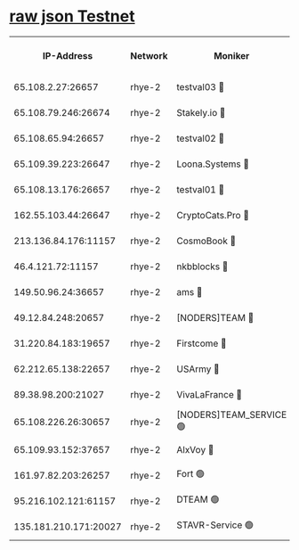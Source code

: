 
[raw json Testnet](https://rpc-check.quickt.stavr.tech/quickt/rpc-quickt-result.json)
=


<table><tr><th>IP-Address</th><th>Network</th><th>Moniker</th><th>Latest Block Height</th><th>Earliest Block Height</th><th>Catching Up</th><th>Tx Index</th><th>Voting Power</th><th>Scan Time</th></tr><tr><td>65.108.2.27:26657</td><td>rhye-2</td><td>testval03 🔴</td><td>405294</td><td>1</td><td>False</td><td>on</td><td>11002050</td><td>2024-01-19T06:13:03.133713470UTC</td></tr><tr><td>65.108.79.246:26674</td><td>rhye-2</td><td>Stakely.io 🔴</td><td>405295</td><td>1</td><td>False</td><td>on</td><td>10010</td><td>2024-01-19T06:13:07.674889392UTC</td></tr><tr><td>65.108.65.94:26657</td><td>rhye-2</td><td>testval02 🔴</td><td>405296</td><td>1</td><td>False</td><td>on</td><td>11002050</td><td>2024-01-19T06:13:10.483504184UTC</td></tr><tr><td>65.109.39.223:26647</td><td>rhye-2</td><td>Loona.Systems 🔴</td><td>405296</td><td>1</td><td>False</td><td>off</td><td>86949</td><td>2024-01-19T06:13:12.866111192UTC</td></tr><tr><td>65.108.13.176:26657</td><td>rhye-2</td><td>testval01 🔴</td><td>405296</td><td>1</td><td>False</td><td>on</td><td>13082010</td><td>2024-01-19T06:13:13.578327292UTC</td></tr><tr><td>162.55.103.44:26647</td><td>rhye-2</td><td>CryptoCats.Pro 🔴</td><td>405302</td><td>1</td><td>False</td><td>off</td><td>9999</td><td>2024-01-19T06:13:46.055345621UTC</td></tr><tr><td>213.136.84.176:11157</td><td>rhye-2</td><td>CosmoBook 🔴</td><td>405301</td><td>65301</td><td>False</td><td>off</td><td>1528057</td><td>2024-01-19T06:13:39.558469315UTC</td></tr><tr><td>46.4.121.72:11157</td><td>rhye-2</td><td>nkbblocks 🔴</td><td>405293</td><td>70101</td><td>False</td><td>off</td><td>81491</td><td>2024-01-19T06:12:55.140747175UTC</td></tr><tr><td>149.50.96.24:36657</td><td>rhye-2</td><td>ams 🔴</td><td>405299</td><td>133501</td><td>False</td><td>on</td><td>10786</td><td>2024-01-19T06:13:28.921686007UTC</td></tr><tr><td>49.12.84.248:20657</td><td>rhye-2</td><td>[NODERS]TEAM 🔴</td><td>405299</td><td>146001</td><td>False</td><td>on</td><td>59690</td><td>2024-01-19T06:13:26.493015620UTC</td></tr><tr><td>31.220.84.183:19657</td><td>rhye-2</td><td>Firstcome 🔴</td><td>405294</td><td>165001</td><td>False</td><td>off</td><td>724902</td><td>2024-01-19T06:13:02.750330032UTC</td></tr><tr><td>62.212.65.138:22657</td><td>rhye-2</td><td>USArmy 🔴</td><td>405294</td><td>198001</td><td>False</td><td>on</td><td>59069</td><td>2024-01-19T06:13:02.393409954UTC</td></tr><tr><td>89.38.98.200:21027</td><td>rhye-2</td><td>VivaLaFrance 🔴</td><td>405293</td><td>220501</td><td>False</td><td>off</td><td>10000</td><td>2024-01-19T06:12:57.595061632UTC</td></tr><tr><td>65.108.226.26:30657</td><td>rhye-2</td><td>[NODERS]TEAM_SERVICE 🟢</td><td>405296</td><td>241501</td><td>False</td><td>on</td><td>0</td><td>2024-01-19T06:13:13.221143230UTC</td></tr><tr><td>65.109.93.152:37657</td><td>rhye-2</td><td>AlxVoy 🔴</td><td>405294</td><td>315173</td><td>False</td><td>on</td><td>143351</td><td>2024-01-19T06:13:00.079076222UTC</td></tr><tr><td>161.97.82.203:26257</td><td>rhye-2</td><td>Fort 🟢</td><td>405293</td><td>330438</td><td>False</td><td>on</td><td>0</td><td>2024-01-19T06:12:54.884750840UTC</td></tr><tr><td>95.216.102.121:61157</td><td>rhye-2</td><td>DTEAM 🟢</td><td>405295</td><td>398101</td><td>False</td><td>on</td><td>0</td><td>2024-01-19T06:13:08.072119967UTC</td></tr><tr><td>135.181.210.171:20027</td><td>rhye-2</td><td>STAVR-Service 🟢</td><td>405298</td><td>402001</td><td>False</td><td>on</td><td>0</td><td>2024-01-19T06:13:24.201189723UTC</td></tr></table>